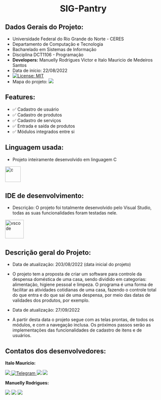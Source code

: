 
<h1 align="center"> SIG-Pantry </h1>


## Dados Gerais do Projeto:

* Universidade Federal do Rio Grande do Norte - CERES
* Departamento de Computação e Tecnologia
* Bacharelado em Sistemas de Informação
* Disciplina DCT1106 - Programação
* **Developers:** Manuelly Rodrigues Victor e Italo Mauricio de Medeiros Santos
* Data de início: 22/08/2022
* [![License: MIT](https://img.shields.io/badge/License-MIT-yellow.svg)](https://opensource.org/licenses/MIT)
* Mapa do projeto: [<img src = "https://img.shields.io/badge/Markdown-000000?style=for-the-badge&logo=markdown&logoColor=white">](https://lucid.app/lucidspark/7d84f0d0-6cfb-4ea6-854d-4170548f1c4f/edit?viewport_loc=1580%2C-216%2C3317%2C1517%2C0_0&invitationId=inv_053ecda9-f413-486d-9977-2ccd2db5a81d#)

## Features:

- ✅ Cadastro de usuário
- ✅ Cadastro de produtos
- ✅ Cadastro de serviços
- ✅ Entrada e saída de produtos
- ✅ Módulos integrados entre si


## Linguagem usada:  

* Projeto inteiramente desenvolvido em linguagem C

<img src="https://cdn.jsdelivr.net/gh/devicons/devicon/icons/c/c-plain.svg" title="c" alt="c" width="50" height="50"/>&nbsp;

## IDE de desenvolvimento:

* Descrição: O projeto foi totalmente desenvolvido pelo Visual Studio, todas as suas funcionalidades foram testadas nele.

<img src="https://cdn.jsdelivr.net/gh/devicons/devicon/icons/vscode/vscode-original-wordmark.svg" title="vscode" alt="vscode" width="60" height="60"/>&nbsp;


## Descrição geral do Projeto:

- Data de atualização: 203/08/2022 (data inicial do projeto)

* O projeto tem a proposta de criar um software para controle da despensa doméstica de uma casa, sendo dividido em categorias: alimentação, higiene pessoal e limpeza. O programa é uma forma de facilitar as atividades cotidianas de uma casa, fazendo o controle total do que entra e do que sai de uma despensa, por meio das datas de validades dos produtos, por exemplo.

- Data de atualização: 27/09/2022

* A partir desta data o projeto segue com as telas prontas, de todos os módulos, e com a navegação inclusa. Os próximos passos serão as implementações das funcionalidades de cadastro de itens e de usuários. 








## Contatos dos desenvolvedores:
**Italo Maurício:**

[<img src = "https://img.shields.io/badge/instagram-%23E4405F.svg?&style=for-the-badge&logo=instagram&logoColor=white">](https://www.instagram.com/italomauricio1/)<a id="telegram" href="https://t.me/italomauricio1" target="_blank"> ![Telegram](https://img.shields.io/static/v1?style=for-the-badge&message=Telegram&color=26A5E4&logo=Telegram&logoColor=FFFFFF&label=) </a>[<img src="https://img.shields.io/badge/linkedin-%230077B5.svg?&style=for-the-badge&logo=linkedin&logoColor=white" />](https://www.linkedin.com/in/italo-mauricio-26b76b15a/) <a href = "mailto:italomauricio98@gmail.com"><img src="https://img.shields.io/badge/Gmail-D14836?style=for-the-badge&logo=gmail&logoColor=white" target="_blank"></a>

**Manuelly Rodrigues:**

[<img src = "https://img.shields.io/badge/instagram-%23E4405F.svg?&style=for-the-badge&logo=instagram&logoColor=white">](https://www.instagram.com/manuelly___/) [<img src="https://img.shields.io/badge/linkedin-%230077B5.svg?&style=for-the-badge&logo=linkedin&logoColor=white" />](https://www.linkedin.com/in/imanuelly-rodrigues-5037b6239/) <a href = "mailto:manuellyvictor2000@gmail.com"><img src="https://img.shields.io/badge/Gmail-D14836?style=for-the-badge&logo=gmail&logoColor=white" target="_blank"></a>
